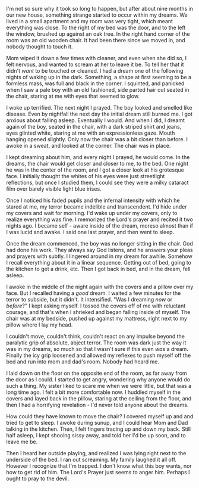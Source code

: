 I'm not so sure why it took so long to happen, but after about nine months in our new house, something strange started to occur within my dreams.  We lived in a small apartment and my room was very tight, which meant everything was close.  To the right of my bed was the door, and to the left the window, brushed up against an oak tree.  In the right hand corner of the room was an old wooden chair.  It had been there since we moved in, and nobody thought to touch it.

 Mom wiped it down a few times with cleaner, and even when she did so, I felt nervous, and wanted to scream at her to leave it be.  To tell her that it didn't *want* to be touched or cleaned.  I had a dream one of the following nights of waking up in the dark.  Something, a shape at first seeming to be a formless mass, was full and black in the corner.  I squinted, and panicked when I saw a pale  boy with an old fashioned, side parted hair cut seated in the chair, staring at me with eyes that seemed to glow.

I woke up terrified.  The next night I prayed.  The boy looked and smelled like disease.   Even by nightfall the next day the initial dream still burned me.  I got anxious about falling asleep.  Eventually I would.  And when I did, I dreamt again of the boy, seated in the chair, with a dark striped shirt and jeans, eyes glinted white, staring at me with an expressionless gaze. Mouth hanging opened slightly. Only now the chair was a bit closer than before.  I awoke in a sweat, and looked at the corner.  The chair was in place.

I kept dreaming about him, and every night I prayed, he would come.  In the dreams, the chair would get closer and closer to me, to the bed.  One night he was in the center of the room, and I got a closer look at his grotesque face.  I initially thought the whites of his eyes were just streetlight reflections, but once I studied them, I could see they were a milky cataract film over barely visible light blue irises.  

Once I noticed his faded pupils and the infernal intensity with which he stared at me, my terror became indelible and transcendent.  I'd hide under my covers and wait for morning.  I'd wake up under my covers, only to realize everything was fine.  I memorized the Lord's prayer and recited it two nights ago.  I became self - aware inside of the dream, moreso almost than if I was lucid and awake.  I said one last prayer, and then went to sleep.

Once the dream commenced, the boy was no longer sitting in the chair.  God had done his work.  They always say God listens, and he answers your pleas and prayers with subtly.  I lingered around in my dream for awhile.  Somehow I recall everything about it in a linear sequence.  Getting out of bed, going to the kitchen to get a drink, etc.  Then I got back in bed, and in the dream, fell asleep.

I awoke in the middle of the night again with the covers and a pillow over my face.  But I recalled having a *good* dream.  I waited a few minutes for the terror to subside, but it didn't.  It intensified.  "Was I dreaming *now* or *before*?" I kept asking myself.  I tossed the covers off of me with reluctant courage, and that's when I shrieked and began falling inside of myself.  The chair was at my bedside, pushed up against my mattress, right next to my pillow where I lay my head.  

I couldn't move, couldn't think, couldn't react on any impulse beyond the paralytic grip of absolute, abject terror.  The room was dark just the way it was in my dreams, so much so that I wasn't sure if this even *was* a dream.  Finally the icy grip loosened and allowed my reflexes to push myself off the bed and run into mom and dad's room.  Nobody had heard me.

I laid down on the floor on the opposite end of the room, as far away from the door as I could.  I started to get angry, wondering why anyone would do such a thing.  My sister liked to scare me when we were little, but that was a long time ago.  I felt a bit more comfortable now.  I huddled myself in the covers and layed back in the pillow, staring at the ceiling from the floor, and then I had a horrifying revelation - I'd never told anyone about the dreams.

How could they have known to move the chair? I covered myself up and and tried to get to sleep.  I awoke during sunup, and I could hear Mom and Dad talking in the kitchen.  Then, I felt fingers tracing up and down my back.  Still half asleep, I kept shooing sissy away, and told her I'd be up soon, and to leave me be.  

Then I heard her outside playing, and realized I was lying right next to the underside of the bed.   I ran out screaming.  My family laughed it all off.  However I recognize that I'm trapped.  I don't know what this boy wants, nor how to get rid of him.  The Lord's Prayer just seems to anger him.  Perhaps I ought to pray to the devil.